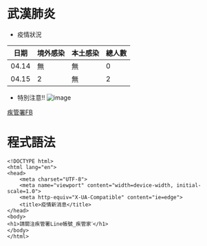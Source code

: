 # 武漢肺炎
* 疫情狀況


|  日期  | 境外感染 | 本土感染 | 總人數 |
| ----- | ------- | -------- | ----- |
| 04.14 |   無    |   無     |   0   |
| 04.15 |   2     |   無     |   2   |

* 特別注意!!
![image](https://scontent-sjc3-1.xx.fbcdn.net/v/t1.0-9/p960x960/93839058_10158040214443407_2154749701872680960_o.jpg?_nc_cat=104&_nc_sid=8024bb&_nc_oc=AQlgvic9gfFSsvoZbDnSbNTT_6hptACT3hlXDT2nxakAd6SJZQ88U6NvfOUjXgsZxH0&_nc_ht=scontent-sjc3-1.xx&_nc_tp=6&oh=14e8c3a345355a0bb70c11886bf381fe&oe=5EBDCF8E)

[疾管署FB](https://zh-tw.facebook.com/TWCDC/)

# 程式語法
    <!DOCTYPE html>
    <html lang="en">
    <head>
        <meta charset="UTF-8">
        <meta name="viewport" content="width=device-width, initial-scale=1.0">
        <meta http-equiv="X-UA-Compatible" content="ie=edge">
        <title>疫情新消息</title>
    </head>
    <body>
    <h1>請關注疾管署Line帳號_疾管家ˊ</h1>
    </body>
    </html>

